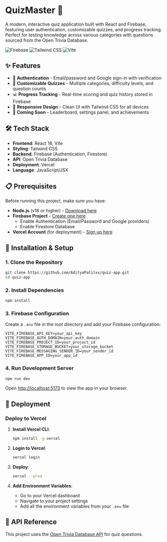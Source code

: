 # QuizMaster 🧠

A modern, interactive quiz application built with React and Firebase, featuring user authentication, customizable quizzes, and progress tracking. Perfect for testing knowledge across various categories with questions sourced from the Open Trivia Database.

![Firebase](https://img.shields.io/badge/Firebase-latest-orange?logo=firebase)
![Tailwind CSS](https://img.shields.io/badge/Tailwind-3.x-06B6D4?logo=tailwindcss)
![Vite](https://img.shields.io/badge/Vite-latest-646CFF?logo=vite)

## ✨ Features

- 🔐 **Authentication** - Email/password and Google sign-in with verification
- 🎯 **Customizable Quizzes** - Multiple categories, difficulty levels, and question counts
- 📊 **Progress Tracking** - Real-time scoring and quiz history stored in Firebase
- 📱 **Responsive Design** - Clean UI with Tailwind CSS for all devices
- 🔮 **Coming Soon** - Leaderboard, settings panel, and achievements

## 🛠️ Tech Stack

- **Frontend**: React 18, Vite
- **Styling**: Tailwind CSS
- **Backend**: Firebase (Authentication, Firestore)
- **API**: Open Trivia Database
- **Deployment**: Vercel
- **Language**: JavaScript/JSX

## 📋 Prerequisites

Before running this project, make sure you have:

- **Node.js** (v16 or higher) - [Download here](https://nodejs.org/)
- **Firebase Project** - [Create one here](https://console.firebase.google.com/)
  - Enable Authentication (Email/Password and Google providers)
  - Enable Firestore Database
- **Vercel Account** (for deployment) - [Sign up here](https://vercel.com/)

## 🚀 Installation & Setup

### 1. Clone the Repository

```bash
git clone https://github.com/AdityaPatilxx/quiz-app.git
cd quiz-app
```

### 2. Install Dependencies

```bash
npm install
```

### 3. Firebase Configuration

Create a `.env` file in the root directory and add your Firebase configuration:

```env
VITE_FIREBASE_API_KEY=your_api_key
VITE_FIREBASE_AUTH_DOMAIN=your_auth_domain
VITE_FIREBASE_PROJECT_ID=your_project_id
VITE_FIREBASE_STORAGE_BUCKET=your_storage_bucket
VITE_FIREBASE_MESSAGING_SENDER_ID=your_sender_id
VITE_FIREBASE_APP_ID=your_app_id
```

### 4. Run Development Server

```bash
npm run dev
```

Open [http://localhost:5173](http://localhost:5173) to view the app in your browser.

## 🚀 Deployment

### Deploy to Vercel

1. **Install Vercel CLI**:

   ```bash
   npm install -g vercel
   ```

2. **Login to Vercel**:

   ```bash
   vercel login
   ```

3. **Deploy**:

   ```bash
   vercel --prod
   ```

4. **Add Environment Variables**:
   - Go to your Vercel dashboard
   - Navigate to your project settings
   - Add all the environment variables from your `.env` file

## 📝 API Reference

This project uses the [Open Trivia Database API](https://opentdb.com/api_config.php) for quiz questions.
